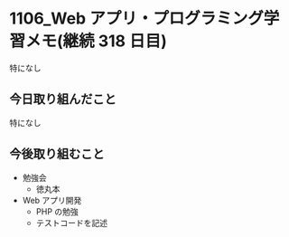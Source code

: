 # 1106_Web アプリ・プログラミング学習メモ(継続 318 日目)

特になし

## 今日取り組んだこと

特になし

## 今後取り組むこと

- 勉強会
  - 徳丸本
- Web アプリ開発
  - PHP の勉強
  - テストコードを記述
